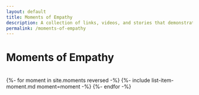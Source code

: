 ```yaml
---
layout: default
title: Moments of Empathy
description: A collection of links, videos, and stories that demonstrate the profound impact of empathy.
permalink: /moments-of-empathy
---
```


<div class="moments">

<h1 class="title">Moments of Empathy</h1>
<br />


<div>
    {%- for moment in site.moments reversed -%} 
        {%- include list-item-moment.md moment=moment -%}    
    {%- endfor -%}

    
</div>


